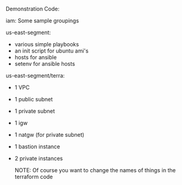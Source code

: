 Demonstration Code:

iam: Some sample groupings

us-east-segment:
 - various simple playbooks
 - an init script for ubuntu ami's
 - hosts for ansible
 - setenv for ansible hosts

us-east-segment/terra: 
- 1 VPC
- 1 public subnet
- 1 private subnet
- 1 igw 
- 1 natgw (for private subnet)
- 1 bastion instance
- 2 private instances

  NOTE: Of course you want to change the names of things in the terraform code

